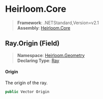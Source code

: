 # Heirloom.Core

> **Framework**: .NETStandard,Version=v2.1  
> **Assembly**: [Heirloom.Core][0]

## Ray.Origin (Field)

> **Namespace**: [Heirloom.Geometry][0]  
> **Declaring Type**: [Ray][1]

#### Origin

The origin of the ray.

```cs
public Vector Origin
```

[0]: ../../../Heirloom.Core.md
[1]: ../Ray.md
